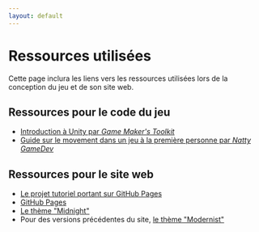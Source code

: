 ```yaml
---
layout: default
---
```


# Ressources utilisées
Cette page inclura les liens vers les ressources utilisées lors de la conception du jeu et de son site web.

## Ressources pour le code du jeu
* [Introduction à Unity par _Game Maker's Toolkit_](https://www.youtube.com/watch?v=XtQMytORBmM)
* [Guide sur le movement dans un jeu à la première personne par _Natty GameDev_](https://www.youtube.com/watch?v=rJqP5EesxLk)

## Ressources pour le site web
* [Le projet tutoriel portant sur GitHub Pages](https://github.com/skills/github-pages)
* [GitHub Pages](https://pages.github.com/)
* [Le thème "Midnight"](https://github.com/pages-themes/midnight)
* Pour des versions précédentes du site, [le thème "Modernist"](https://github.com/pages-themes/modernist)
